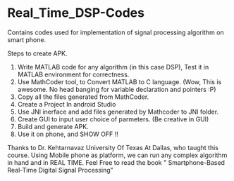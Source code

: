 # Real_Time_DSP-Codes
Contains codes used for implementation of signal processing algorithm on smart phone.

Steps to create APK.

1. Write MATLAB code for any algorithm (in this case DSP), Test it in MATLAB environment for correctness.
2. Use MathCoder tool, to Convert MATLAB to C language. (Wow, This is awesome. No head banging for variable declaration and pointers :P)
3. Copy all the files generated from MathCoder.
4. Create a Project In android Studio
5. Use JNI inerface and add files generated by Mathcoder to JNI folder.
6. Create GUI to input user choice of parmeters. (Be creative in GUI)
7. Build and generate APK.
8. Use it on phone, and SHOW OFF !!

Thanks to Dr. Kehtarnavaz University Of Texas At Dallas, who taught this course. Using Mobile phone as platform, we can run any complex algorithm in hand and in REAL TIME. Feel Free to read the book " Smartphone-Based Real-Time Digital Signal Processing"
